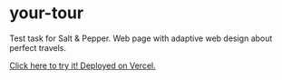 # your-tour
Test task for Salt &amp; Pepper. Web page with adaptive web design about perfect travels.

[Click here to try it! Deployed on Vercel.](https://your-tour-test-task.vercel.app/)
